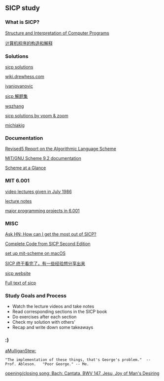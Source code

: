 
## SICP study
### What is SICP?
[Structure and Interpretation of Computer Programs](https://www.amazon.ca/Structure-Interpretation-Computer-Programs-Abelson/dp/0262510871/ref=sr_1_1?ie=UTF8&qid=1531129781&sr=8-1&keywords=sicp)

[计算机程序的构造和解释](https://book.douban.com/subject/1148282/)


### Solutions
[sicp solutions](http://community.schemewiki.org/?sicp-solutions)

[wiki.drewhess.com](http://wiki.drewhess.com/wiki/Category:SICP_solutions)

[ivanjovanovic](https://github.com/ivanjovanovic/sicp)

[sicp 解题集](http://sicp.readthedocs.io/en/latest/index.html)

[wqzhang](https://web.archive.org/web/20150926220244/https://wqzhang.wordpress.com/sicp-solutions/)

[sicp solutions by voom & zoom](https://voom4000.wordpress.com/2015/08/10/sicp-solutions/)

[michiakig](https://github.com/michiakig/sicp)


### Documentation
[Revised5 Report on the Algorithmic Language Scheme](http://schemers.org/Documents/Standards/R5RS/r5rs.pdf)

[MIT/GNU Scheme 9.2 documentation](https://www.gnu.org/software/mit-scheme/documentation/mit-scheme-ref/)

[Scheme at a Glance](http://www.troubleshooters.com/codecorn/scheme_guile/hello.htm#_Introduction)

### MIT 6.001

[video lectures given in July 1986](https://ocw.mit.edu/courses/electrical-engineering-and-computer-science/6-001-structure-and-interpretation-of-computer-programs-spring-2005/video-lectures/)

[lecture notes](https://ocw.mit.edu/courses/electrical-engineering-and-computer-science/6-001-structure-and-interpretation-of-computer-programs-spring-2005/lecture-notes/)

[major programming projects in 6.001](https://ocw.mit.edu/courses/electrical-engineering-and-computer-science/6-001-structure-and-interpretation-of-computer-programs-spring-2005/projects/)


### MISC 
[Ask HN: How can I get the most out of SICP?](https://news.ycombinator.com/item?id=1485277)

[Complete Code from SICP Second Edition](https://mitpress.mit.edu/sites/default/files/sicp/code/index.html)

[set up mit-scheme on macOS](http://rayhightower.com/blog/2015/02/18/sicp-study-group/)

[SICP 终于看完了，有一些经验想分享出来](http://cocode.cc/t/sicp/3397)

[sicp website](https://mitpress.mit.edu/sites/default/files/sicp/index.html)

[Full text of sicp](https://sarabander.github.io/sicp/html/index.xhtml)


### Study Goals and Process
- Watch the lecture videos and take notes
- Read corresponding sections in the SICP book
- Do exercises after each section
- Check my solution with others'
- Recap and write down some takeaways


### :) 
[aMulliganStew:](https://www.youtube.com/watch?time_continue=1&v=2QgZVYI3tDs)
> 
    "The implementation of these things, that's George's problem."  -- Prof. Ableson.   "Poor George." -- Me.

[opening/closing song: Bach: Cantata, BWV 147, Jesu, Joy of Man's Desiring](https://www.youtube.com/watch?v=3NqnZZR3S20)


